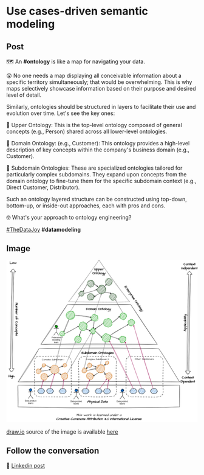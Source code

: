 # Use cases-driven semantic modeling

## Post

🗺 An **#ontology** is like a map for navigating your data.

😵 No one needs a map displaying all conceivable information about a specific territory simultaneously; that would be overwhelming. This is why maps selectively showcase information based on their purpose and desired level of detail.

Similarly, ontologies should be structured in layers to facilitate their use and evolution over time. Let's see the key ones:

🔴 Upper Ontology: This is the top-level ontology composed of general concepts (e.g., Person) shared across all lower-level ontologies.

🔴 Domain Ontology: (e.g., Customer): This ontology provides a high-level description of key concepts within the company's business domain (e.g., Customer).

🔴 Subdomain Ontologies: These are specialized ontologies tailored for particularly complex subdomains. They expand upon concepts from the domain ontology to fine-tune them for the specific subdomain context (e.g., Direct Customer, Distributor).

Such an ontology layered structure can be constructed using top-down, bottom-up, or inside-out approaches, each with pros and cons.

🤓 What's your approach to ontology engineering?

[#TheDataJoy](https://www.linkedin.com/feed/hashtag/?keywords=thedatajoy) **#datamodeling**

## Image

![009-ontology-layers.png](../images/009-ontology-layers.png "Ontology Layers")

[draw.io](https://app.diagrams.net/) source of the image is available [here](../images/009-ontology-layers.drawio) 

## Follow the conversation

🔵 [Linkedin post](https://www.linkedin.com/feed/update/urn:li:activity:7126215814571016193/)
